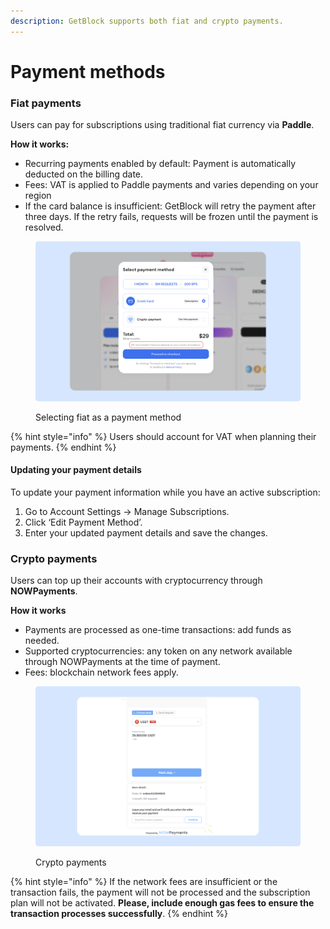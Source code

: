 ```yaml
---
description: GetBlock supports both fiat and crypto payments.
---
```


# Payment methods

### Fiat payments

Users can pay for subscriptions using traditional fiat currency via **Paddle**.&#x20;

**How it works:**

* Recurring payments enabled by default: Payment is automatically deducted on the billing date.
* Fees: VAT is applied to Paddle payments and varies depending on your region
* If the card balance is insufficient: GetBlock will retry the payment after three days. If the retry fails, requests will be frozen until the payment is resolved.

<figure><img src="../../.gitbook/assets/Docs_fiat_payment.svg" alt="How to pay with fiat on GetBlock"><figcaption><p>Selecting fiat as a payment method</p></figcaption></figure>

{% hint style="info" %}
Users should account for VAT when planning their payments.&#x20;
{% endhint %}

#### Updating your payment details

To update your payment information while you have an active subscription:

1. Go to Account Settings → Manage Subscriptions.
2. Click ‘Edit Payment Method’.
3. Enter your updated payment details and save the changes.

### Crypto payments

Users can top up their accounts with cryptocurrency through **NOWPayments**.

**How it works**

* Payments are processed as one-time transactions: add funds as needed.
* Supported cryptocurrencies: any token on any network available through NOWPayments at the time of payment.
* Fees: blockchain network fees apply.

<figure><img src="../../.gitbook/assets/Docs_crypto_payment.svg" alt="How to pay for RPC node access with crypto "><figcaption><p>Crypto payments</p></figcaption></figure>

{% hint style="info" %}
If the network fees are insufficient or the transaction fails, the payment will not be processed and the subscription plan will not be activated. **Please, include enough gas fees to ensure the transaction processes successfully**.
{% endhint %}

